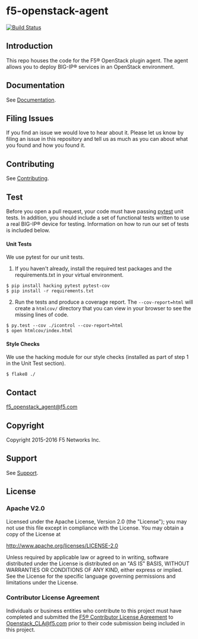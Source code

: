 <!--
Copyright 2015 F5 Networks Inc.

Licensed under the Apache License, Version 2.0 (the "License");
you may not use this file except in compliance with the License.
You may obtain a copy of the License at

   http://www.apache.org/licenses/LICENSE-2.0

Unless required by applicable law or agreed to in writing, software
distributed under the License is distributed on an "AS IS" BASIS,
WITHOUT WARRANTIES OR CONDITIONS OF ANY KIND, either express or implied.
See the License for the specific language governing permissions and
limitations under the License.
-->

# f5-openstack-agent

[![Build Status](https://travis-ci.org/F5Networks/f5-openstack-agent.svg?branch=master)](https://travis-ci.org/F5Networks/f5-openstack-agent)

## Introduction
This repo houses the code for the F5® OpenStack plugin agent. The agent allows you to deploy BIG-IP® services in an OpenStack environment. 

## Documentation
See [Documentation](http://f5-openstack-lbaasv2.rtfd.org).

## Filing Issues
If you find an issue we would love to hear about it.  Please let us know by
filing an issue in this repository and tell us as much as you can about what
you found and how you found it.

## Contributing
See [Contributing](CONTRIBUTING.md).

## Test
Before you open a pull request, your code must have passing
[pytest](http://pytest.org) unit tests. In addition, you should include a set of
functional tests written to use a real BIG-IP® device for testing. Information on
how to run our set of tests is included below.

#### Unit Tests
We use pytest for our unit tests.

1. If you haven't already, install the required test packages and the requirements.txt in your virtual environment.

```
$ pip install hacking pytest pytest-cov
$ pip install -r requirements.txt
```

2. Run the tests and produce a coverage report. The `--cov-report=html` will
create a `htmlcov/` directory that you can view in your browser to see the
missing lines of code.

```
$ py.test --cov ./icontrol --cov-report=html
$ open htmlcov/index.html
```

#### Style Checks
We use the hacking module for our style checks (installed as part of
step 1 in the Unit Test section).

```
$ flake8 ./
```

## Contact
<f5_openstack_agent@f5.com>

## Copyright
Copyright 2015-2016 F5 Networks Inc.

## Support
See [Support](SUPPORT.md).

## License
 
### Apache V2.0
Licensed under the Apache License, Version 2.0 (the "License");
you may not use this file except in compliance with the License.
You may obtain a copy of the License at
 
http://www.apache.org/licenses/LICENSE-2.0
 
Unless required by applicable law or agreed to in writing, software
distributed under the License is distributed on an "AS IS" BASIS,
WITHOUT WARRANTIES OR CONDITIONS OF ANY KIND, either express or implied.
See the License for the specific language governing permissions and
limitations under the License.
 
### Contributor License Agreement
Individuals or business entities who contribute to this project must have completed and submitted the [F5® Contributor License Agreement](http://f5-openstack-docs.readthedocs.org/en/latest/cla_landing.html#cla-landing) to Openstack_CLA@f5.com prior to their code submission being included in this project.
